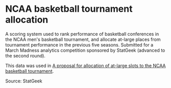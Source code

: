 NCAA basketball tournament allocation
=====================================

A scoring system used to rank performance of basketball conferences in the NCAA men's basketball tournament, and allocate at-large places from tournament performance in the previous five seasons.  Submitted for a March Madness analytics competition sponsored by StatGeek (advanced to the second round).

This data was used in [A proposal for allocation of at-large slots to the NCAA basketball tournament](http://www.soccermetrics.net/clubleague-coefficients/allocation-proposal-at-large-slots-to-ncaa-basketball-tournament).

Source: StatGeek